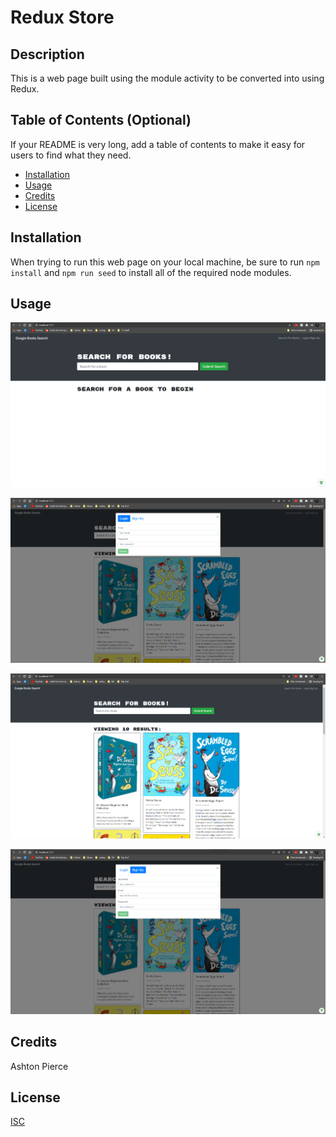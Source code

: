 # Redux Store

## Description

This is a web page built using the module activity to be converted into using Redux.


## Table of Contents (Optional)

If your README is very long, add a table of contents to make it easy for users to find what they need.

* [Installation](#installation)
* [Usage](#usage)
* [Credits](#credits)
* [License](#license)


## Installation

When trying to run this web page on your local machine, be sure to run ```npm install``` and ```npm run seed``` to install all of the required node modules.


## Usage 

![alt text](https://github.com/dakotapierce26/Book-Search-Engine/blob/main/Assets/Images/EmptyDashboard.png)

![alt text](https://github.com/dakotapierce26/Book-Search-Engine/blob/main/Assets/Images/LoginPrompt.png)

![alt text](https://github.com/dakotapierce26/Book-Search-Engine/blob/main/Assets/Images/SeachedTitles.png)

![alt text](https://github.com/dakotapierce26/Book-Search-Engine/blob/main/Assets/Images/SignupPrompt.png)

## Credits

Ashton Pierce


## License

[ISC](https://choosealicense.com/licenses/isc/)